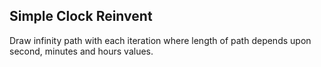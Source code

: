 ## Simple Clock Reinvent  

Draw infinity path with each iteration where length of path depends upon second, minutes and hours values.
